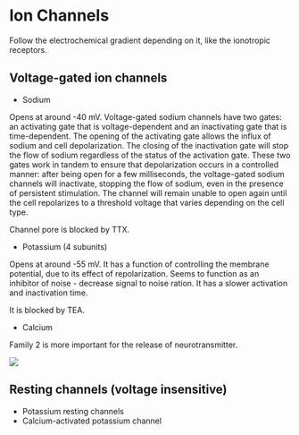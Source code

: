 # Ion Channels

Follow the electrochemical gradient depending on it, like the ionotropic receptors.

## Voltage-gated ion channels

- Sodium

Opens at around -40 mV. Voltage-gated sodium channels have two gates: an activating gate that is voltage-dependent and an inactivating gate that is time-dependent. The opening of the activating gate allows the influx of sodium and cell depolarization. The closing of the inactivation gate will stop the flow of sodium regardless of the status of the activation gate. These two gates work in tandem to ensure that depolarization occurs in a controlled manner: after being open for a few milliseconds, the voltage-gated sodium channels will inactivate, stopping the flow of sodium, even in the presence of persistent stimulation. The channel will remain unable to open again until the cell repolarizes to a threshold voltage that varies depending on the cell type.

Channel pore is blocked by TTX. 

- Potassium (4 subunits)

Opens at around -55 mV. It has a function of controlling the membrane potential, due to its effect of repolarization. Seems to function as an inhibitor of noise - decrease signal to noise ration. It has a slower activation and inactivation time.

It is blocked by TEA.

- Calcium

Family 2 is more important for the release of neurotransmitter.

![](<2 - Source Material/Masters/attachments/Attachment 119.png>)

## Resting channels (voltage insensitive)

- Potassium resting channels
- Calcium-activated potassium channel